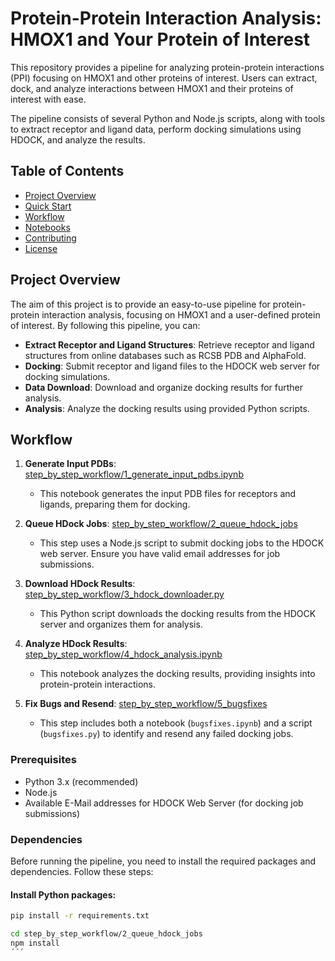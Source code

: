 # Protein-Protein Interaction Analysis: HMOX1 and Your Protein of Interest

This repository provides a pipeline for analyzing protein-protein interactions (PPI) focusing on HMOX1 and other proteins of interest. Users can extract, dock, and analyze interactions between HMOX1 and their proteins of interest with ease.

The pipeline consists of several Python and Node.js scripts, along with tools to extract receptor and ligand data, perform docking simulations using HDOCK, and analyze the results.

## Table of Contents

- [Project Overview](#project-overview)
- [Quick Start](#quick-start)
- [Workflow](#workflow)
- [Notebooks](#notebooks)
- [Contributing](#contributing)
- [License](#license)

## Project Overview

The aim of this project is to provide an easy-to-use pipeline for protein-protein interaction analysis, focusing on HMOX1 and a user-defined protein of interest. By following this pipeline, you can:

- **Extract Receptor and Ligand Structures**: Retrieve receptor and ligand structures from online databases such as RCSB PDB and AlphaFold.
- **Docking**: Submit receptor and ligand files to the HDOCK web server for docking simulations.
- **Data Download**: Download and organize docking results for further analysis.
- **Analysis**: Analyze the docking results using provided Python scripts.

## Workflow

1. **Generate Input PDBs**: [step_by_step_workflow/1_generate_input_pdbs.ipynb](step_by_step_workflow/1_generate_input_pdbs.ipynb)  
   - This notebook generates the input PDB files for receptors and ligands, preparing them for docking.

2. **Queue HDock Jobs**: [step_by_step_workflow/2_queue_hdock_jobs](step_by_step_workflow/2_queue_hdock_jobs)  
   - This step uses a Node.js script to submit docking jobs to the HDOCK web server. Ensure you have valid email addresses for job submissions.

3. **Download HDock Results**: [step_by_step_workflow/3_hdock_downloader.py](step_by_step_workflow/3_hdock_downloader.py)  
   - This Python script downloads the docking results from the HDOCK server and organizes them for analysis.

4. **Analyze HDock Results**: [step_by_step_workflow/4_hdock_analysis.ipynb](step_by_step_workflow/4_hdock_analysis.ipynb)  
   - This notebook analyzes the docking results, providing insights into protein-protein interactions.

5. **Fix Bugs and Resend**: [step_by_step_workflow/5_bugsfixes](step_by_step_workflow/5_bugsfixes)  
   - This step includes both a notebook (`bugsfixes.ipynb`) and a script (`bugsfixes.py`) to identify and resend any failed docking jobs.

### Prerequisites

- Python 3.x (recommended)
- Node.js
- Available E-Mail addresses for HDOCK Web Server (for docking job submissions)

### Dependencies

Before running the pipeline, you need to install the required packages and dependencies. Follow these steps:

#### Install Python packages:
```bash
pip install -r requirements.txt

cd step_by_step_workflow/2_queue_hdock_jobs
npm install
´´´

